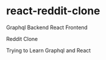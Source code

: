 # react-reddit-clone

Graphql Backend React Frontend

Reddit Clone

Trying to Learn Graphql and React
